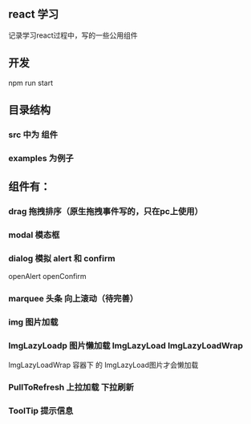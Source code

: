 ## react 学习

记录学习react过程中，写的一些公用组件


## 开发

npm run start


## 目录结构

### src 中为 组件

### examples 为例子


## 组件有：

### drag 拖拽排序（原生拖拽事件写的，只在pc上使用）


### modal 模态框


### dialog 模拟 alert 和 confirm

openAlert openConfirm


### marquee 头条 向上滚动（待完善）


### img 图片加载


### ImgLazyLoadp 图片懒加载 ImgLazyLoad ImgLazyLoadWrap

ImgLazyLoadWrap 容器下 的 ImgLazyLoad图片才会懒加载


### PullToRefresh 上拉加载 下拉刷新


### ToolTip 提示信息